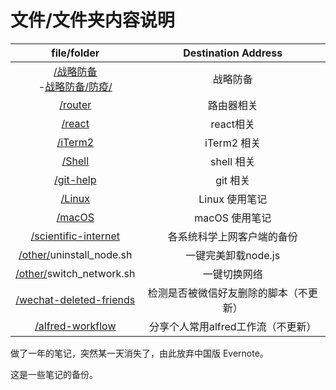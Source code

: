 # 文件/文件夹内容说明

| file/folder|Destination Address|
|:---:|:---:|
| [/战略防备](./战略防备)<br />-[战略防备/防疫/](./战略防备/防疫/) |   战略防备  |
|   [/router](./router) |      路由器相关      |
|       [/react](./react) |      react相关      |
| [/iTerm2](./iTerm2)			|      iTerm2 相关      |
| [/Shell](./Shell)	|      shell 相关     |
|  [/git-help](./git-help) |      git 相关      |
| [/Linux](./Linux)			|      Linux 使用笔记	   |
| [/macOS](./macOS)			|      macOS 使用笔记	   |
|  [/scientific-internet](./scientific-internet)  | 各系统科学上网客户端的备份 |
| [/other/](./other/)uninstall_node.sh |   一键完美卸载node.js   |
| [/other/](./other/)switch_network.sh |      一键切换网络       |
| [/wechat-deleted-friends](./wechat-deleted-friends) |检测是否被微信好友删除的脚本（不更新）|
|    [/alfred-workflow](./alfred-workflow)    |  分享个人常用alfred工作流（不更新）|

做了一年的笔记，突然某一天消失了，由此放弃中国版 Evernote。

这是一些笔记的备份。